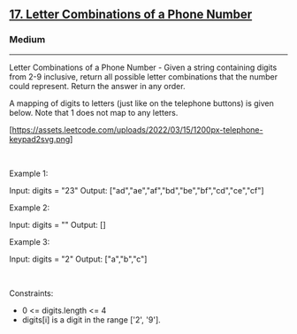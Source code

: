 <h2><a href="https://leetcode.com/problems/letter-combinations-of-a-phone-number/">17. Letter Combinations of a Phone Number</a></h2><h3>Medium</h3><hr>Letter Combinations of a Phone Number - Given a string containing digits from 2-9 inclusive, return all possible letter combinations that the number could represent. Return the answer in any order.

A mapping of digits to letters (just like on the telephone buttons) is given below. Note that 1 does not map to any letters.

[https://assets.leetcode.com/uploads/2022/03/15/1200px-telephone-keypad2svg.png]

 

Example 1:


Input: digits = "23"
Output: ["ad","ae","af","bd","be","bf","cd","ce","cf"]


Example 2:


Input: digits = ""
Output: []


Example 3:


Input: digits = "2"
Output: ["a","b","c"]


 

Constraints:

 * 0 <= digits.length <= 4
 * digits[i] is a digit in the range ['2', '9'].